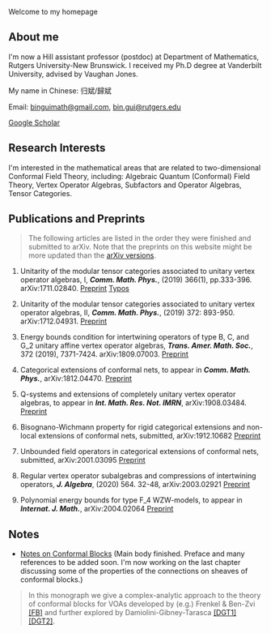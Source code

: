 Welcome to my homepage

## About me

I'm now a Hill assistant professor (postdoc) at Department of Mathematics, Rutgers University-New Brunswick. I received my Ph.D degree at Vanderbilt University, advised by Vaughan Jones.

My name in Chinese: 归斌/歸斌

Email: binguimath@gmail.com, bin.gui@rutgers.edu


[Google Scholar](https://scholar.google.com/citations?user=J1eHXH0AAAAJ&hl=en)



##  Research Interests

I'm interested in the mathematical areas that are related to two-dimensional Conformal Field Theory, including:  Algebraic Quantum (Conformal) Field Theory, Vertex Operator Algebras, Subfactors and Operator Algebras, Tensor Categories.

## Publications and Preprints 



> The following articles are listed in the order they were finished and submitted to arXiv. Note that the preprints on this website might be more updated than the [arXiv versions](https://arxiv.org/a/gui_b_1.html).

1. Unitarity of the modular tensor categories associated to unitary vertex operator algebras, I, ***Comm. Math. Phys.***, (2019) 366(1), pp.333-396. arXiv:1711.02840. [Preprint](Files/2017_UU1.pdf) [Typos](Files/2017_UU1_Typos.pdf)


1. Unitarity of the modular tensor categories associated to unitary vertex operator algebras, II,  ***Comm. Math. Phys.***, (2019) 372: 893-950. arXiv:1712.04931. [Preprint](Files/2017_UU2.pdf)
 
1. Energy bounds condition for intertwining operators of type B, C, and G_2
unitary affine vertex operator algebras,  ***Trans. Amer. Math. Soc.***, 372 (2019), 7371-7424. arXiv:1809.07003. [Preprint](Files/2018_BCG.pdf)



1. Categorical extensions of conformal nets, to appear in ***Comm. Math. Phys.***, arXiv:1812.04470. [Preprint](Files/2018_CE.pdf)

1. Q-systems and extensions of completely unitary vertex operator algebras, to appear in ***Int. Math. Res. Not. IMRN***, arXiv:1908.03484. [Preprint](Files/2019_Ext.pdf)

1. Bisognano-Wichmann property for rigid categorical extensions and non-local extensions of conformal nets, submitted, arXiv:1912.10682 [Preprint](Files/2019_Bisognano-Wichmann.pdf)

1. Unbounded field operators in categorical extensions of conformal nets, submitted, arXiv:2001.03095 [Preprint](Files/2020_Strong-Braiding.pdf)

1. Regular vertex operator subalgebras and compressions of intertwining operators, ***J. Algebra***, (2020) 564. 32-48, arXiv:2003.02921 [Preprint](Files/2020_Compressions.pdf)

1. Polynomial energy bounds for type F_4 WZW-models, to appear in ***Internat. J. Math.***, arXiv:2004.02064 [Preprint](Files/2020_F4.pdf)


## Notes

- [Notes on Conformal Blocks](Files/2020_Conformal_Blocks.pdf) (Main body finished. Preface and many references to be added soon. I'm now working on the last chapter discussing some of the properties of the connections on sheaves of conformal blocks.)


> In this monograph we give a complex-analytic approach to the theory of conformal blocks for VOAs developed by (e.g.) Frenkel & Ben-Zvi [[FB]](https://math.berkeley.edu/~frenkel/BOOK/) and further explored by Damiolini-Gibney-Tarasca [[DGT1]](https://arxiv.org/abs/1901.06981) [[DGT2]](https://arxiv.org/abs/1909.04683). 

